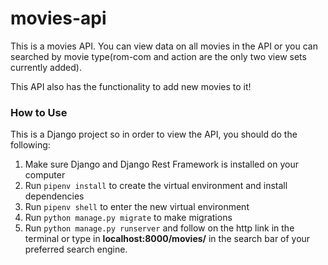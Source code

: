 # movies-api
This is a movies API. You can view data on all movies in the API or you can searched by movie type(rom-com and action are the only two view sets currently added).

This API also has the functionality to add new movies to it!

### How to Use
This is a Django project so in order to view the API, you should do the following:
1. Make sure Django and Django Rest Framework is installed on your computer
2. Run `pipenv install` to create the virtual environment and install dependencies
3. Run `pipenv shell` to enter the new virtual environment
4. Run `python manage.py migrate` to make migrations
5. Run `python manage.py runserver` and follow on the http link in the terminal or type in **localhost:8000/movies/** in the search bar of your preferred search engine.
